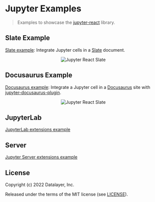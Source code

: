 
# Jupyter Examples

> Examples to showcase the [jupyter-react](https://github.com/datalayer/jupyter-react) library.

## Slate Example

[Slate example](./slate): Integrate Jupyter cells in a [Slate](https://www.slatejs.org) document.

<div align="center" style="text-align: center">
  <img alt="Jupyter React Slate" src="https://jupyter-examples.datalayer.tech/jupyter-react-slate.gif" />
</div>

## Docusaurus Example

[Docusaurus example](./docusaurus): Integrate a Jupyter cell in a [Docusaurus](https://docusaurus.io) site with [jupyter-docusaurus-plugin](https://github.com/datalayer/jupyter-docusaurus).

<div align="center" style="text-align: center">
  <img alt="Jupyter React Slate" src="https://jupyter-examples.datalayer.tech/jupyter-react-docusaurus.png" />
</div>

## JupyterLab

[JupyterLab extensions example](https://github.com/datalayer-examples/jupyter-examples/tree/main/jupyterlab-extensions)

## Server

[Jupyter Server extensions example](https://github.com/datalayer-examples/jupyter-examples/tree/main/jupyter-server-extensions)

## License

Copyright (c) 2022 Datalayer, Inc.

Released under the terms of the MIT license (see [LICENSE](./LICENSE)).
